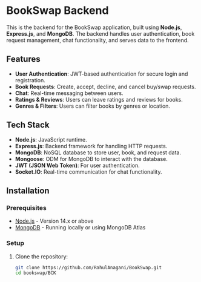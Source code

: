 # BookSwap Backend

This is the backend for the BookSwap application, built using **Node.js**, **Express.js**, and **MongoDB**. The backend handles user authentication, book request management, chat functionality, and serves data to the frontend.

## Features

- **User Authentication**: JWT-based authentication for secure login and registration.
- **Book Requests**: Create, accept, decline, and cancel buy/swap requests.
- **Chat**: Real-time messaging between users.
- **Ratings & Reviews**: Users can leave ratings and reviews for books.
- **Genres & Filters**: Users can filter books by genres or location.

## Tech Stack

- **Node.js**: JavaScript runtime.
- **Express.js**: Backend framework for handling HTTP requests.
- **MongoDB**: NoSQL database to store user, book, and request data.
- **Mongoose**: ODM for MongoDB to interact with the database.
- **JWT (JSON Web Token)**: For user authentication.
- **Socket.IO**: Real-time communication for chat functionality.

## Installation

### Prerequisites

- [Node.js](https://nodejs.org/) - Version 14.x or above
- [MongoDB](https://www.mongodb.com/) - Running locally or using MongoDB Atlas

### Setup

1. Clone the repository:
   ```bash
   git clone https://github.com/RahulAnagani/BookSwap.git
   cd bookswap/BCK
